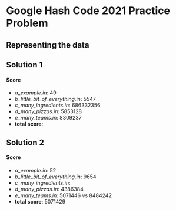 # Google Hash Code 2021 Practice Problem

## Representing the data



## Solution 1



#### Score

* *a_example.in*: 49
* *b_little_bit_of_everything.in*: 5547
* *c_many_ingredients.in*: 686332356 
* *d_many_pizzas.in*: 5853128
* *e_many_teams.in*: 8309237
* **total score**: 

## Solution 2

#### Score

* *a_example.in*: 52
* *b_little_bit_of_everything.in*: 9654
* *c_many_ingredients.in*: 
* *d_many_pizzas.in*: 4386384
* *e_many_teams.in*: 5071446 vs 8484242
* **total score**: 5071429